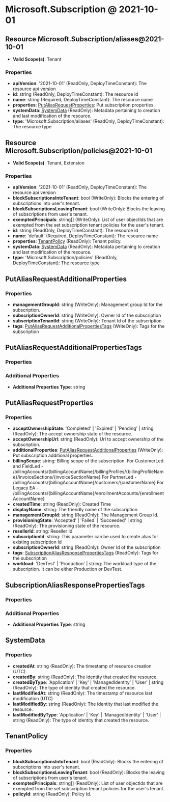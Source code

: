 # Microsoft.Subscription @ 2021-10-01

## Resource Microsoft.Subscription/aliases@2021-10-01
* **Valid Scope(s)**: Tenant
### Properties
* **apiVersion**: '2021-10-01' (ReadOnly, DeployTimeConstant): The resource api version
* **id**: string (ReadOnly, DeployTimeConstant): The resource id
* **name**: string (Required, DeployTimeConstant): The resource name
* **properties**: [PutAliasRequestProperties](#putaliasrequestproperties): Put subscription properties.
* **systemData**: [SystemData](#systemdata) (ReadOnly): Metadata pertaining to creation and last modification of the resource.
* **type**: 'Microsoft.Subscription/aliases' (ReadOnly, DeployTimeConstant): The resource type

## Resource Microsoft.Subscription/policies@2021-10-01
* **Valid Scope(s)**: Tenant, Extension
### Properties
* **apiVersion**: '2021-10-01' (ReadOnly, DeployTimeConstant): The resource api version
* **blockSubscriptionsIntoTenant**: bool (WriteOnly): Blocks the entering of subscriptions into user's tenant.
* **blockSubscriptionsLeavingTenant**: bool (WriteOnly): Blocks the leaving of subscriptions from user's tenant.
* **exemptedPrincipals**: string[] (WriteOnly): List of user objectIds that are exempted from the set subscription tenant policies for the user's tenant.
* **id**: string (ReadOnly, DeployTimeConstant): The resource id
* **name**: 'default' (Required, DeployTimeConstant): The resource name
* **properties**: [TenantPolicy](#tenantpolicy) (ReadOnly): Tenant policy.
* **systemData**: [SystemData](#systemdata) (ReadOnly): Metadata pertaining to creation and last modification of the resource.
* **type**: 'Microsoft.Subscription/policies' (ReadOnly, DeployTimeConstant): The resource type

## PutAliasRequestAdditionalProperties
### Properties
* **managementGroupId**: string (WriteOnly): Management group Id for the subscription.
* **subscriptionOwnerId**: string (WriteOnly): Owner Id of the subscription
* **subscriptionTenantId**: string (WriteOnly): Tenant Id of the subscription
* **tags**: [PutAliasRequestAdditionalPropertiesTags](#putaliasrequestadditionalpropertiestags) (WriteOnly): Tags for the subscription

## PutAliasRequestAdditionalPropertiesTags
### Properties
### Additional Properties
* **Additional Properties Type**: string

## PutAliasRequestProperties
### Properties
* **acceptOwnershipState**: 'Completed' | 'Expired' | 'Pending' | string (ReadOnly): The accept ownership state of the resource.
* **acceptOwnershipUrl**: string (ReadOnly): Url to accept ownership of the subscription.
* **additionalProperties**: [PutAliasRequestAdditionalProperties](#putaliasrequestadditionalproperties) (WriteOnly): Put subscription additional properties.
* **billingScope**: string: Billing scope of the subscription.
For CustomerLed and FieldLed - /billingAccounts/{billingAccountName}/billingProfiles/{billingProfileName}/invoiceSections/{invoiceSectionName}
For PartnerLed - /billingAccounts/{billingAccountName}/customers/{customerName}
For Legacy EA - /billingAccounts/{billingAccountName}/enrollmentAccounts/{enrollmentAccountName}
* **createdTime**: string (ReadOnly): Created Time
* **displayName**: string: The friendly name of the subscription.
* **managementGroupId**: string (ReadOnly): The Management Group Id.
* **provisioningState**: 'Accepted' | 'Failed' | 'Succeeded' | string (ReadOnly): The provisioning state of the resource.
* **resellerId**: string: Reseller Id
* **subscriptionId**: string: This parameter can be used to create alias for existing subscription Id
* **subscriptionOwnerId**: string (ReadOnly): Owner Id of the subscription
* **tags**: [SubscriptionAliasResponsePropertiesTags](#subscriptionaliasresponsepropertiestags) (ReadOnly): Tags for the subscription
* **workload**: 'DevTest' | 'Production' | string: The workload type of the subscription. It can be either Production or DevTest.

## SubscriptionAliasResponsePropertiesTags
### Properties
### Additional Properties
* **Additional Properties Type**: string

## SystemData
### Properties
* **createdAt**: string (ReadOnly): The timestamp of resource creation (UTC).
* **createdBy**: string (ReadOnly): The identity that created the resource.
* **createdByType**: 'Application' | 'Key' | 'ManagedIdentity' | 'User' | string (ReadOnly): The type of identity that created the resource.
* **lastModifiedAt**: string (ReadOnly): The timestamp of resource last modification (UTC)
* **lastModifiedBy**: string (ReadOnly): The identity that last modified the resource.
* **lastModifiedByType**: 'Application' | 'Key' | 'ManagedIdentity' | 'User' | string (ReadOnly): The type of identity that created the resource.

## TenantPolicy
### Properties
* **blockSubscriptionsIntoTenant**: bool (ReadOnly): Blocks the entering of subscriptions into user's tenant.
* **blockSubscriptionsLeavingTenant**: bool (ReadOnly): Blocks the leaving of subscriptions from user's tenant.
* **exemptedPrincipals**: string[] (ReadOnly): List of user objectIds that are exempted from the set subscription tenant policies for the user's tenant.
* **policyId**: string (ReadOnly): Policy Id.

